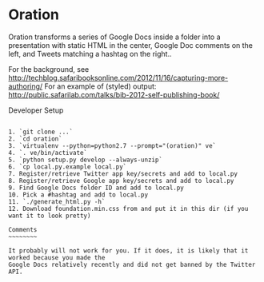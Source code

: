 Oration
=======

Oration transforms a series of Google Docs inside a folder into a presentation with static HTML in
the center, Google Doc comments on the left, and Tweets matching a hashtag on the right..

For the background, see http://techblog.safaribooksonline.com/2012/11/16/capturing-more-authoring/
For an example of (styled) output: http://public.safarilab.com/talks/bib-2012-self-publishing-book/

Developer Setup
~~~~~~~~~~~~~~~

1. `git clone ...`
2. `cd oration`
3. `virtualenv --python=python2.7 --prompt="(oration)" ve`
4. `. ve/bin/activate`
5. `python setup.py develop --always-unzip`
6. `cp local.py.example local.py`
7. Register/retrieve Twitter app key/secrets and add to local.py
8. Register/retrieve Google app key/secrets and add to local.py
9. Find Google Docs folder ID and add to local.py
10. Pick a #hashtag and add to local.py
11. `./generate_html.py -h`
12. Download foundation.min.css from and put it in this dir (if you want it to look pretty)

Comments
~~~~~~~~

It probably will not work for you. If it does, it is likely that it worked because you made the
Google Docs relatively recently and did not get banned by the Twitter API. 

